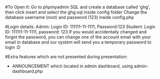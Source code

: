 #To Open It:
Go to phpmyadmin SQL and create a database called 'ghg', then click insert and select the ghg.sql inside config folder
Change the database username (root) and password (123) inside config.php

#Login details:
Admin: Login ID: 111111-11-1111, Password:123
Student: Login ID: 111111-11-1111, password: 123
If you would accidentally changed and forgot the password, you can change one of the account email with your email in database and our system will send you a temporary password to login :D

#Extra features which are not presented during presentation:
- ANNOUNCEMENT which located in admin dashboard, using admin-dashboard.php